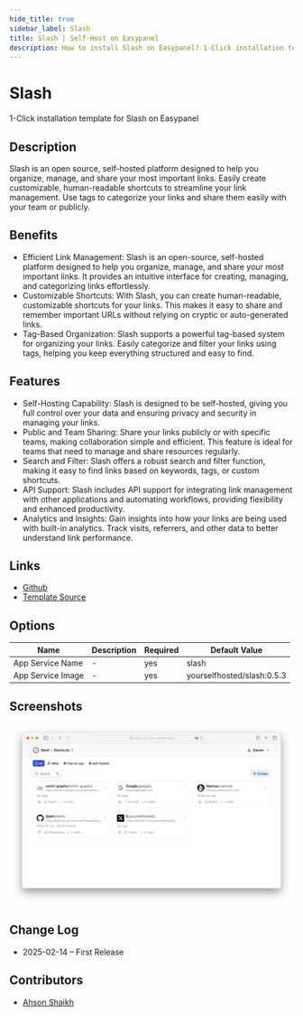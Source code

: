 ```yaml
---
hide_title: true
sidebar_label: Slash
title: Slash | Self-Host on Easypanel
description: How to install Slash on Easypanel? 1-Click installation template for Slash on Easypanel
---
```


<!-- generated -->

# Slash

1-Click installation template for Slash on Easypanel

## Description

Slash is an open source, self-hosted platform designed to help you organize, manage, and share your most important links. Easily create customizable, human-readable shortcuts to streamline your link management. Use tags to categorize your links and share them easily with your team or publicly.

## Benefits

- Efficient Link Management: Slash is an open-source, self-hosted platform designed to help you organize, manage, and share your most important links. It provides an intuitive interface for creating, managing, and categorizing links effortlessly.
- Customizable Shortcuts: With Slash, you can create human-readable, customizable shortcuts for your links. This makes it easy to share and remember important URLs without relying on cryptic or auto-generated links.
- Tag-Based Organization: Slash supports a powerful tag-based system for organizing your links. Easily categorize and filter your links using tags, helping you keep everything structured and easy to find.

## Features

- Self-Hosting Capability: Slash is designed to be self-hosted, giving you full control over your data and ensuring privacy and security in managing your links.
- Public and Team Sharing: Share your links publicly or with specific teams, making collaboration simple and efficient. This feature is ideal for teams that need to manage and share resources regularly.
- Search and Filter: Slash offers a robust search and filter function, making it easy to find links based on keywords, tags, or custom shortcuts.
- API Support: Slash includes API support for integrating link management with other applications and automating workflows, providing flexibility and enhanced productivity.
- Analytics and Insights: Gain insights into how your links are being used with built-in analytics. Track visits, referrers, and other data to better understand link performance.

## Links

- [Github](https://github.com/yourselfhosted/slash)
- [Template Source](https://github.com/easypanel-io/templates/tree/main/templates/slash)

## Options

Name | Description | Required | Default Value
-|-|-|-
App Service Name | - | yes | slash
App Service Image | - | yes | yourselfhosted/slash:0.5.3

## Screenshots

![Slash Screenshot](./assets/screenshot.png)

## Change Log

- 2025-02-14 – First Release

## Contributors

- [Ahson Shaikh](https://github.com/Ahson-Shaikh)

